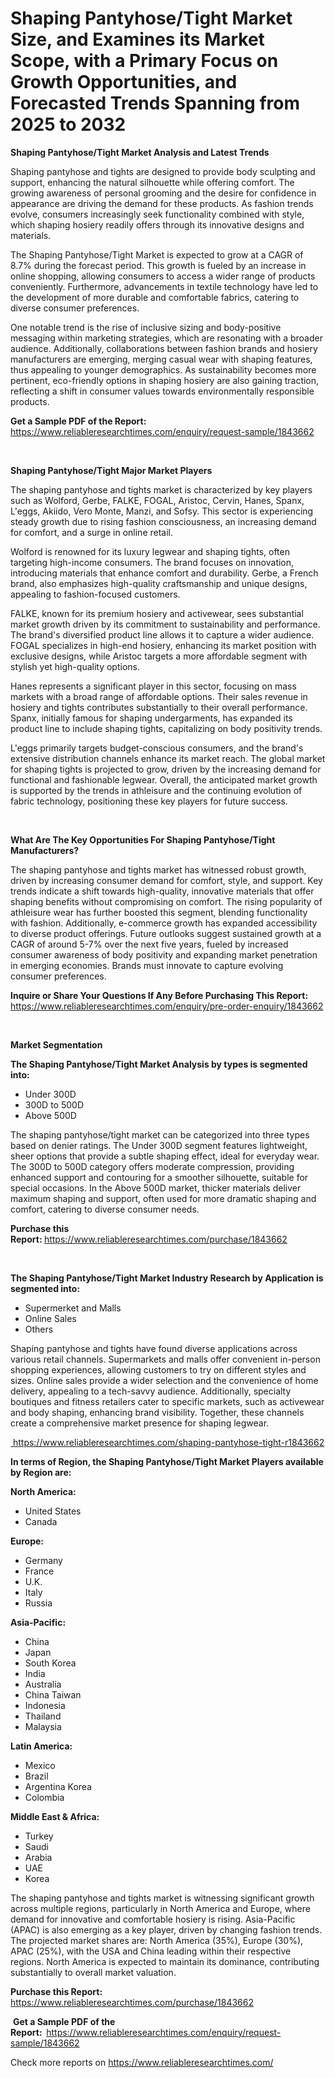 <p><h1>Shaping Pantyhose/Tight Market Size, and Examines its Market Scope, with a Primary Focus on Growth Opportunities, and Forecasted Trends Spanning from 2025 to 2032</h1></p><p><strong>Shaping Pantyhose/Tight Market Analysis and Latest Trends</strong></p>
<p><p>Shaping pantyhose and tights are designed to provide body sculpting and support, enhancing the natural silhouette while offering comfort. The growing awareness of personal grooming and the desire for confidence in appearance are driving the demand for these products. As fashion trends evolve, consumers increasingly seek functionality combined with style, which shaping hosiery readily offers through its innovative designs and materials. </p><p>The Shaping Pantyhose/Tight Market is expected to grow at a CAGR of 8.7% during the forecast period. This growth is fueled by an increase in online shopping, allowing consumers to access a wider range of products conveniently. Furthermore, advancements in textile technology have led to the development of more durable and comfortable fabrics, catering to diverse consumer preferences.</p><p>One notable trend is the rise of inclusive sizing and body-positive messaging within marketing strategies, which are resonating with a broader audience. Additionally, collaborations between fashion brands and hosiery manufacturers are emerging, merging casual wear with shaping features, thus appealing to younger demographics. As sustainability becomes more pertinent, eco-friendly options in shaping hosiery are also gaining traction, reflecting a shift in consumer values towards environmentally responsible products.</p></p>
<p><strong>Get a Sample PDF of the Report:&nbsp;</strong> <a href="https://www.reliableresearchtimes.com/enquiry/request-sample/1843662?utm_campaign=2347&utm_medium=2&utm_source=Github&utm_content=ia&utm_term=10022025&utm_id=shaping-pantyhosetight">https://www.reliableresearchtimes.com/enquiry/request-sample/1843662</a></p>
<p>&nbsp;</p>
<p><strong>Shaping Pantyhose/Tight Major Market Players</strong></p>
<p><p>The shaping pantyhose and tights market is characterized by key players such as Wolford, Gerbe, FALKE, FOGAL, Aristoc, Cervin, Hanes, Spanx, L'eggs, Akiido, Vero Monte, Manzi, and Sofsy. This sector is experiencing steady growth due to rising fashion consciousness, an increasing demand for comfort, and a surge in online retail.</p><p>Wolford is renowned for its luxury legwear and shaping tights, often targeting high-income consumers. The brand focuses on innovation, introducing materials that enhance comfort and durability. Gerbe, a French brand, also emphasizes high-quality craftsmanship and unique designs, appealing to fashion-focused customers.</p><p>FALKE, known for its premium hosiery and activewear, sees substantial market growth driven by its commitment to sustainability and performance. The brand's diversified product line allows it to capture a wider audience. FOGAL specializes in high-end hosiery, enhancing its market position with exclusive designs, while Aristoc targets a more affordable segment with stylish yet high-quality options.</p><p>Hanes represents a significant player in this sector, focusing on mass markets with a broad range of affordable options. Their sales revenue in hosiery and tights contributes substantially to their overall performance. Spanx, initially famous for shaping undergarments, has expanded its product line to include shaping tights, capitalizing on body positivity trends.</p><p>L'eggs primarily targets budget-conscious consumers, and the brand's extensive distribution channels enhance its market reach. The global market for shaping tights is projected to grow, driven by the increasing demand for functional and fashionable legwear. Overall, the anticipated market growth is supported by the trends in athleisure and the continuing evolution of fabric technology, positioning these key players for future success.</p></p>
<p>&nbsp;</p>
<p><strong>What Are The Key Opportunities For Shaping Pantyhose/Tight Manufacturers?</strong></p>
<p><p>The shaping pantyhose and tights market has witnessed robust growth, driven by increasing consumer demand for comfort, style, and support. Key trends indicate a shift towards high-quality, innovative materials that offer shaping benefits without compromising on comfort. The rising popularity of athleisure wear has further boosted this segment, blending functionality with fashion. Additionally, e-commerce growth has expanded accessibility to diverse product offerings. Future outlooks suggest sustained growth at a CAGR of around 5-7% over the next five years, fueled by increased consumer awareness of body positivity and expanding market penetration in emerging economies. Brands must innovate to capture evolving consumer preferences.</p></p>
<p><strong>Inquire or Share Your Questions If Any Before Purchasing This Report:</strong> <a href="https://www.reliableresearchtimes.com/enquiry/pre-order-enquiry/1843662?utm_campaign=2347&utm_medium=2&utm_source=Github&utm_content=ia&utm_term=10022025&utm_id=shaping-pantyhosetight">https://www.reliableresearchtimes.com/enquiry/pre-order-enquiry/1843662</a></p>
<p>&nbsp;</p>
<p><strong>Market Segmentation</strong></p>
<p><strong>The Shaping Pantyhose/Tight Market Analysis by types is segmented into:</strong></p>
<p><ul><li>Under 300D</li><li>300D to 500D</li><li>Above 500D</li></ul></p>
<p><p>The shaping pantyhose/tight market can be categorized into three types based on denier ratings. The Under 300D segment features lightweight, sheer options that provide a subtle shaping effect, ideal for everyday wear. The 300D to 500D category offers moderate compression, providing enhanced support and contouring for a smoother silhouette, suitable for special occasions. In the Above 500D market, thicker materials deliver maximum shaping and support, often used for more dramatic shaping and comfort, catering to diverse consumer needs.</p></p>
<p><strong>Purchase this Report:&nbsp;</strong><a href="https://www.reliableresearchtimes.com/purchase/1843662?utm_campaign=2347&utm_medium=2&utm_source=Github&utm_content=ia&utm_term=10022025&utm_id=shaping-pantyhosetight">https://www.reliableresearchtimes.com/purchase/1843662</a></p>
<p>&nbsp;</p>
<p><strong>The Shaping Pantyhose/Tight Market Industry Research by Application is segmented into:</strong></p>
<p><ul><li>Supermerket and Malls</li><li>Online Sales</li><li>Others</li></ul></p>
<p><p>Shaping pantyhose and tights have found diverse applications across various retail channels. Supermarkets and malls offer convenient in-person shopping experiences, allowing customers to try on different styles and sizes. Online sales provide a wider selection and the convenience of home delivery, appealing to a tech-savvy audience. Additionally, specialty boutiques and fitness retailers cater to specific markets, such as activewear and body shaping, enhancing brand visibility. Together, these channels create a comprehensive market presence for shaping legwear.</p></p>
<p><a href="https://www.reliableresearchtimes.com/shaping-pantyhose-tight-r1843662?utm_campaign=2347&utm_medium=2&utm_source=Github&utm_content=ia&utm_term=10022025&utm_id=shaping-pantyhosetight">&nbsp;https://www.reliableresearchtimes.com/shaping-pantyhose-tight-r1843662</a></p>
<p><strong>In terms of Region, the Shaping Pantyhose/Tight Market Players available by Region are:</strong></p>
<p>
    <p> <strong> North America: </strong>
        <ul>
            <li>United States</li>
            <li>Canada</li>
        </ul>
        </p> 
    <p> <strong> Europe: </strong>
        <ul>
            <li>Germany</li>
            <li>France</li>
            <li>U.K.</li>
            <li>Italy</li>
            <li>Russia</li>
        </ul>
        </p> 
    <p> <strong> Asia-Pacific: </strong>
        <ul>
            <li>China</li>
            <li>Japan</li>
            <li>South Korea</li>
            <li>India</li>
            <li>Australia</li>
            <li>China Taiwan</li>
            <li>Indonesia</li>
            <li>Thailand</li>
            <li>Malaysia</li>
        </ul>
        </p> 
    <p> <strong> Latin America: </strong>
        <ul>
            <li>Mexico</li>
            <li>Brazil</li>
            <li>Argentina Korea</li>
            <li>Colombia</li>
        </ul>
        </p> 
    <p> <strong> Middle East & Africa: </strong>
        <ul>
            <li>Turkey</li>
            <li>Saudi</li>
            <li>Arabia</li>
            <li>UAE</li>
            <li>Korea</li>
        </ul>
    </p>
    </p>
<p><p>The shaping pantyhose and tights market is witnessing significant growth across multiple regions, particularly in North America and Europe, where demand for innovative and comfortable hosiery is rising. Asia-Pacific (APAC) is also emerging as a key player, driven by changing fashion trends. The projected market shares are: North America (35%), Europe (30%), APAC (25%), with the USA and China leading within their respective regions. North America is expected to maintain its dominance, contributing substantially to overall market valuation.</p></p>
<p><strong>Purchase this Report: </strong><a href="https://www.reliableresearchtimes.com/purchase/1843662?utm_campaign=2347&utm_medium=2&utm_source=Github&utm_content=ia&utm_term=10022025&utm_id=shaping-pantyhosetight">https://www.reliableresearchtimes.com/purchase/1843662</a></p>
<p>&nbsp;<strong>Get a Sample PDF of the Report:&nbsp;&nbsp;</strong><a href="https://www.reliableresearchtimes.com/enquiry/request-sample/1843662?utm_campaign=2347&utm_medium=2&utm_source=Github&utm_content=ia&utm_term=10022025&utm_id=shaping-pantyhosetight">https://www.reliableresearchtimes.com/enquiry/request-sample/1843662</a></p>
<p><strong></strong></p>
<p>Check more reports on <a href="https://www.reliableresearchtimes.com/?utm_campaign=2347&utm_medium=2&utm_source=Github&utm_content=ia&utm_term=10022025&utm_id=shaping-pantyhosetight">https://www.reliableresearchtimes.com/</a></p>